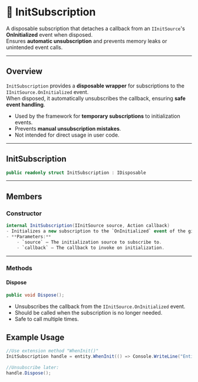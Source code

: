 # 🧩 InitSubscription

A disposable subscription that detaches a callback from an `IInitSource`'s **OnInitialized** event when disposed.  
Ensures **automatic unsubscription** and prevents memory leaks or unintended event calls.

---

## Overview
`InitSubscription` provides a **disposable wrapper** for subscriptions to the `IInitSource.OnInitialized` event.  
When disposed, it automatically unsubscribes the callback, ensuring **safe event handling**.

- Used by the framework for **temporary subscriptions** to initialization events.
- Prevents **manual unsubscription mistakes**.
- Not intended for direct usage in user code.

---

## InitSubscription
```csharp
public readonly struct InitSubscription : IDisposable
```

---

## Members

### Constructor
```csharp
internal InitSubscription(IInitSource source, Action callback)
- Initializes a new subscription to the `OnInitialized` event of the given `IInitSource`.
- **Parameters:**
    - `source` — The initialization source to subscribe to.
    - `callback` — The callback to invoke on initialization.
```

---

### Methods

#### Dispose
```csharp
public void Dispose();
```
- Unsubscribes the callback from the `IInitSource.OnInitialized` event.
- Should be called when the subscription is no longer needed.
- Safe to call multiple times.  


## Example Usage
```csharp
//Use extension method "WhenInit()"
InitSubscription handle = entity.WhenInit(() => Console.WriteLine("Entity initialized!"))
    
//Unsubscribe later:
handle.Dispose();
```